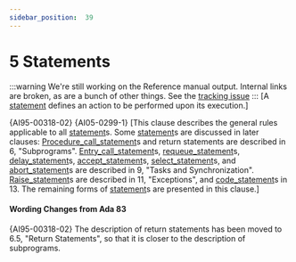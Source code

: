 ```yaml
---
sidebar_position:  39
---
```


# 5 Statements

:::warning
We're still working on the Reference manual output.  Internal links are broken,
as are a bunch of other things.
See the [tracking issue](https://github.com/ada-lang-io/ada-lang-io/issues/20)
:::
[A [statement](./AA-5.1#S0167) defines an action to be performed upon its execution.]

{AI95-00318-02} {AI05-0299-1} [This clause describes the general rules applicable to all [statement](./AA-5.1#S0167)s. Some [statement](./AA-5.1#S0167)s are discussed in later clauses: [Procedure_call_statement](./AA-6.4#S0217)s and return statements are described in 6, "Subprograms". [Entry_call_statement](./AA-9.5#S0264)s, [requeue_statement](./AA-9.5#S0265)s, [delay_statement](./AA-9.6#S0266)s, [accept_statement](./AA-9.5#S0258)s, [select_statement](./AA-9.7#S0269)s, and [abort_statement](./AA-9.8#S0284)s are described in 9, "Tasks and Synchronization". [Raise_statement](./AA-11.3#S0308)s are described in 11, "Exceptions", and [code_statement](./AA-13.8#S0357)s in 13. The remaining forms of [statement](./AA-5.1#S0167)s are presented in this clause.] 


#### Wording Changes from Ada 83

{AI95-00318-02} The description of return statements has been moved to 6.5, "Return Statements", so that it is closer to the description of subprograms. 

